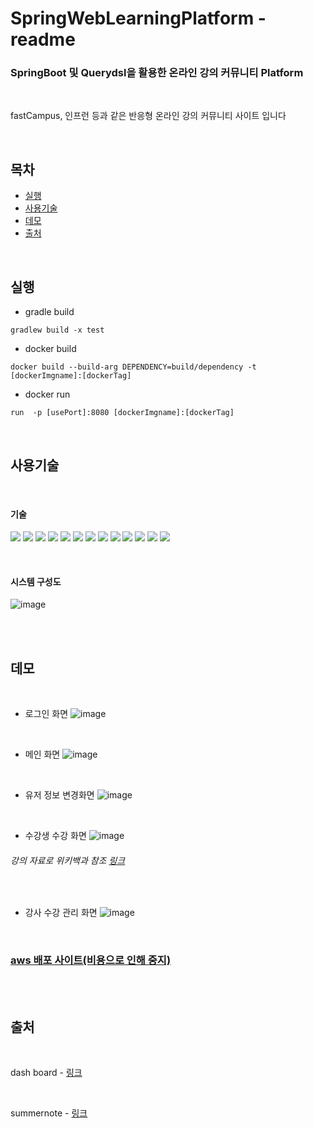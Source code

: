 # SpringWebLearningPlatform - readme


### SpringBoot 및 Querydsl을 활용한 온라인 강의 커뮤니티 Platform 
<br>

fastCampus, 인프런 등과 같은 반응형 온라인 강의 커뮤니티  사이트 입니다 
 
<br>

## 목차

- [실행](#실행)
- [사용기술](#사용기술)
- [데모](#데모)
- [출처](#출처)


<br>

## 실행

- gradle build
```
gradlew build -x test
```
- docker build
```
docker build --build-arg DEPENDENCY=build/dependency -t [dockerImgname]:[dockerTag]
```
- docker run
```
run  -p [usePort]:8080 [dockerImgname]:[dockerTag]
```


<br>


## 사용기술

<br>

#### 기술
<img src="https://img.shields.io/badge/springboot-6DB33F?style=flat-square&logo=springboot&logoColor=white"/></a>
<img src="https://img.shields.io/badge/Spring Security-6DB33F?style=flat-square&logo=Spring Security&logoColor=white"/></a>
<img src="https://img.shields.io/badge/mysql-4479A1?style=flat-square&logo=mysql&logoColor=white"/></a>
<img src="https://img.shields.io/badge/AmazonAws-232F3E?style=flat-square&logo=AmazonAws&logoColor=white"/></a>
<img src="https://img.shields.io/badge/Docker-2496ED?style=flat-square&logo=Docker&logoColor=white"/></a>
<img src="https://img.shields.io/badge/jQuery-0769AD?style=flat-square&logo=jQuery&logoColor=white"/></a>
<img src="https://img.shields.io/badge/Css3-1572B6?style=flat-square&logo=Css3&logoColor=white"/></a>
<img src="https://img.shields.io/badge/HTML5-E34F26?style=flat-square&logo=HTML5&logoColor=white"/></a>
<img src="https://img.shields.io/badge/Java-007396?style=flat-square&logo=Java&logoColor=white"/></a>
<img src="https://img.shields.io/badge/JavaScript-F7DF1E?style=flat-square&logo=JavaScript&logoColor=white"/></a>
<img src="https://img.shields.io/badge/QueryDsl-20336B?style=flat-square&logo=QueryDsl&logoColor=white"/></a>
<img src="https://img.shields.io/badge/Jpa-6DB33F?style=flat-square&logo=Jpa&logoColor=white"/></a>
<img src="https://img.shields.io/badge/Jenkins-64433F?style=flat-square&logo=Jenkins&logoColor=white"/></a>

<br>

#### 시스템 구성도

![image](https://user-images.githubusercontent.com/39224132/164891462-bf6a2032-172b-412b-95e8-7cf34e5f6d2b.png)

<br>
<br>

## 데모

<br>

- 로그인 화면
![image](https://user-images.githubusercontent.com/39224132/164889762-083cec5a-3138-4897-95f9-01a05ea22629.png)

<br>

- 메인 화면
![image](https://user-images.githubusercontent.com/39224132/164890274-923829c6-c7aa-482a-926e-394f0fe1eaca.png)


<br>

- 유저 정보 변경화면
![image](https://user-images.githubusercontent.com/39224132/164889694-59dd44c3-dbdc-484a-aab6-5ec5f370511a.png)



<br>

- 수강생 수강 화면
![image](https://user-images.githubusercontent.com/39224132/164890350-166c4869-ad82-49bc-82af-a5d9b4a1f3f9.png)
###### 강의 자료로 위키백과 참조 [링크](https://ko.wikipedia.org/wiki/%EC%9E%90%EB%B0%94_(%ED%94%84%EB%A1%9C%EA%B7%B8%EB%9E%98%EB%B0%8D_%EC%96%B8%EC%96%B4))


<br>

- 강사 수강 관리 화면
![image](https://user-images.githubusercontent.com/39224132/164890758-8f40e2e9-a26c-412f-90de-019fad809c4c.png)



<br>


### [aws 배포 사이트(비용으로 인해 중지)](https://www.akaspringplatform.p-e.kr/main/index)

<br>
<br>

## 출처
<br>

dash board - [링크](https://www.creative-tim.com/product/material-dashboard)

<br>

summernote - [링크](https://summernote.org)




